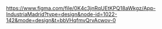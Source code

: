https://www.figma.com/file/0K4c3jnRqUEtKPQ18aWkgz/App-IndustriaMadrid?type=design&node-id=1022-142&mode=design&t=bbVHqfmvQrvAcwov-0
